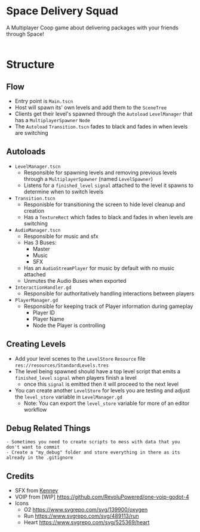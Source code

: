 # Space Delivery Squad
 A Multiplayer Coop game about delivering packages with your friends through Space!
 <br>
 <br>

# Structure

## Flow
- Entry point is `Main.tscn`
- Host will spawn its' own levels and add them to the `SceneTree`
- Clients get their level's spawned through the `Autoload` `LevelManager` that has a `MultiplayerSpawner` `Node`
- The `Autoload` `Transition.tscn` fades to black and fades in when levels are switching

## Autoloads
- `LevelManager.tscn`
  - Responsible for spawning levels and removing previous levels through a `MultiplayerSpawner` (named `LevelSpawner`)
  - Listens for a `finished_level` `signal` attached to the level it spawns to determine when to switch levels
- `Transition.tscn`
  - Responisble for transitioning the screen to hide level cleanup and creation
  - Has a `TextureRect` which fades to black and fades in when levels are switching
- `AudioManager.tscn`
  - Responsible for music and sfx
  - Has 3 Buses:
	- Master
	- Music
	- SFX
  - Has an `AudioStreamPlayer` for music by default with no music attached
  - Unmutes the Audio Buses when exported
- `InteractionHandler.gd`
	- Responsible for authoritatively handling interactions between players
- `PlayerManager.gd`
	- Responsible for keeping track of Player information during gameplay
		- Player ID
		- Player Name
		- Node the Player is controlling

## Creating Levels
  - Add your level scenes to the `LevelStore` `Resource` file `res://resources/StandardLevels.tres`
  - The level being spawned should have a top level script that emits a `finished_level` `signal` when players finish a level
	- once this `signal` is emitted then it will proceed to the next level
  - You can create another `LevelStore` for levels you are testing and adjust the `level_store` variable in `LevelManager.gd`
	- Note: You can export the `level_store` variable for more of an editor workflow

## Debug Related Things
	- Sometimes you need to create scripts to mess with data that you don't want to commit
	- Create a "my_debug" folder and store everything in there as its already in the .gitignore

## Credits
- SFX from [Kenney](https://www.kenney.nl/)
- VOIP from [WIP] https://github.com/RevoluPowered/one-voip-godot-4
- Icons
	- O2 https://www.svgrepo.com/svg/139900/oxygen
	- Run https://www.svgrepo.com/svg/489113/run
	- Heart https://www.svgrepo.com/svg/525369/heart
